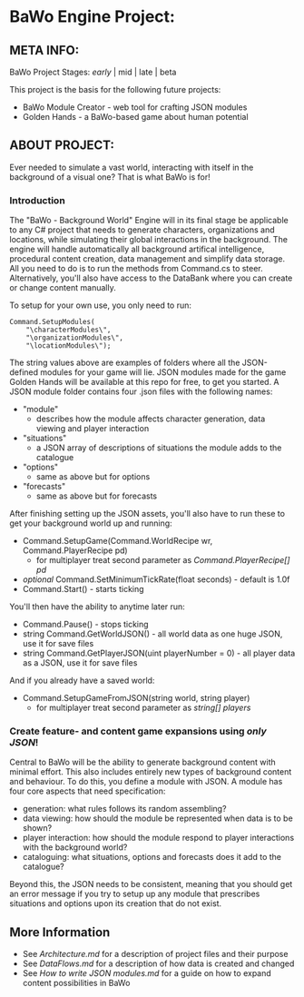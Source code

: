 # BaWo Engine Project:

## META INFO:
BaWo Project Stages: *early* | mid | late | beta

This project is the basis for the following future projects:
* BaWo Module Creator - web tool for crafting JSON modules
* Golden Hands - a BaWo-based game about human potential

##	ABOUT PROJECT:
Ever needed to simulate a vast world, interacting with itself in the
background of a visual one? That is what BaWo is for!

###	Introduction
The "BaWo - Background World" Engine will in its final stage be applicable to any C# project
that needs to generate characters, organizations and locations, while simulating their global 
interactions in the background. The engine will handle automatically all background artifical 
intelligence, procedural content creation, data management and simplify data storage. All you
need to do is to run the methods from Command.cs to steer. Alternatively, you'll also have 
access to the DataBank where you can create or change content manually.

To setup for your own use, you only need to run:

    Command.SetupModules(
		"\characterModules\",
		"\organizationModules\",
		"\locationModules\");

The string values above are examples of folders where all the JSON-defined
modules for your game will lie. JSON modules made for the game Golden Hands
will be available at this repo for free, to get you started. A JSON module
folder contains four .json files with the following names:

* "module"
  * describes how the module affects character generation, data viewing
    and player interaction
* "situations"
  * a JSON array of descriptions of situations the module adds to the catalogue
* "options"
  * same as above but for options
* "forecasts"
  * same as above but for forecasts

After finishing setting up the JSON assets, you'll also have to run these
to get your background world up and running:
* Command.SetupGame(Command.WorldRecipe wr, Command.PlayerRecipe pd)
  * for multiplayer treat second parameter as *Command.PlayerRecipe[] pd*
* *optional* Command.SetMinimumTickRate(float seconds) - default is 1.0f
* Command.Start() - starts ticking

You'll then have the ability to anytime later run:
* Command.Pause() - stops ticking
* string Command.GetWorldJSON() - all world data as one huge JSON, use it for save files
* string Command.GetPlayerJSON(uint playerNumber = 0) - all player data as a JSON, use it for save files

And if you already have a saved world:
* Command.SetupGameFromJSON(string world, string player)
  * for multiplayer treat second parameter as *string[] players*

### Create feature- and content game expansions using *only JSON*!
Central to BaWo will be the ability to generate background content with
minimal effort. This also includes entirely new types of background content
and behaviour. To do this, you define a module with JSON. A module has four
core aspects that need specification:
- generation: what rules follows its random assembling?
- data viewing: how should the module be represented when data is to be shown?
- player interaction: how should the module respond to player interactions with the background world?
- cataloguing: what situations, options and forecasts does it add to the catalogue?

Beyond this, the JSON needs to be consistent, meaning that you should
get an error message if you try to setup up any module that prescribes
situations and options upon its creation that do not exist.

##  More Information
* See *Architecture.md* for a description of project files and their purpose
* See *DataFlows.md* for a description of how data is created and changed
* See *How to write JSON modules.md* for a guide on how to expand content possibilities in BaWo